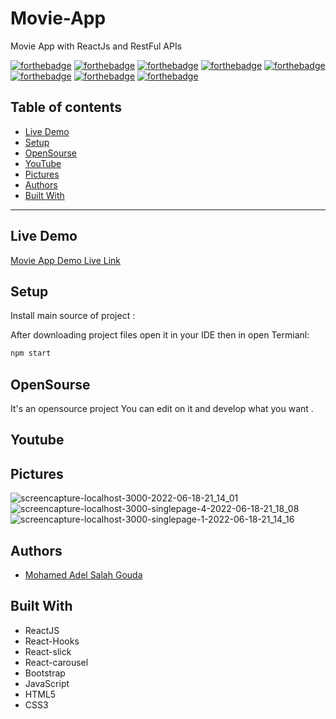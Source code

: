 # Movie-App
Movie App with ReactJs and RestFul APIs


[![forthebadge](https://forthebadge.com/images/badges/built-with-love.svg)](https://forthebadge.com)
[![forthebadge](https://forthebadge.com/images/badges/built-by-developers.svg)](https://forthebadge.com)
[![forthebadge](https://forthebadge.com/images/badges/uses-git.svg)](https://forthebadge.com)
[![forthebadge](https://forthebadge.com/images/badges/made-with-javascript.svg)](https://forthebadge.com)
[![forthebadge](https://forthebadge.com/images/badges/uses-html.svg)](https://forthebadge.com)
[![forthebadge](https://forthebadge.com/images/badges/uses-css.svg)](https://forthebadge.com)
[![forthebadge](https://forthebadge.com/images/badges/powered-by-coffee.svg)](https://forthebadge.com)
[![forthebadge](https://forthebadge.com/images/badges/uses-js.svg)](https://forthebadge.com)

## Table of contents
* [Live Demo](#live-demo)
* [Setup](#setup)
* [OpenSourse](#opensourse)
* [YouTube](#youtube)
* [Pictures](#pictures)
* [Authors](#authors)
* [Built With](#built-with)
***

## Live Demo

[Movie App Demo Live Link](https://mohamedadelsaleh.github.io/Movie-App/)


## Setup

Install main source of project :

After downloading project files open it in your IDE then in open Termianl:

```bash
npm start 
```


## OpenSourse

  It's an opensource project You can edit on it and develop what you want .

## Youtube



## Pictures

![screencapture-localhost-3000-2022-06-18-21_14_01](https://user-images.githubusercontent.com/26310663/174453296-2b86a23d-e446-41f0-8821-11fcd165c637.png)
![screencapture-localhost-3000-singlepage-4-2022-06-18-21_18_08](https://user-images.githubusercontent.com/26310663/174453299-4ceb6fc8-b89a-4965-8994-d2c583a9666d.png)
![screencapture-localhost-3000-singlepage-1-2022-06-18-21_14_16](https://user-images.githubusercontent.com/26310663/174453313-9c3ec067-4c09-4ee1-9624-22e469ba169a.png)

## Authors
* [Mohamed Adel Salah Gouda](https://github.com/Mohamedadelsaleh)

## Built With
* ReactJS
* React-Hooks
* React-slick
* React-carousel
* Bootstrap
* JavaScript
* HTML5
* CSS3
